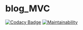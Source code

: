 # blog_MVC
[![Codacy Badge](https://api.codacy.com/project/badge/Grade/e0b78d7967c347c2a09a9d27e1f6300d)](https://app.codacy.com/manual/graboiide/blog_MVC?utm_source=github.com&utm_medium=referral&utm_content=graboiide/blog_MVC&utm_campaign=Badge_Grade_Dashboard)
[![Maintainability](https://api.codeclimate.com/v1/badges/fce176c4db3877d0ea04/maintainability)](https://codeclimate.com/github/graboiide/blog_MVC/maintainability)
